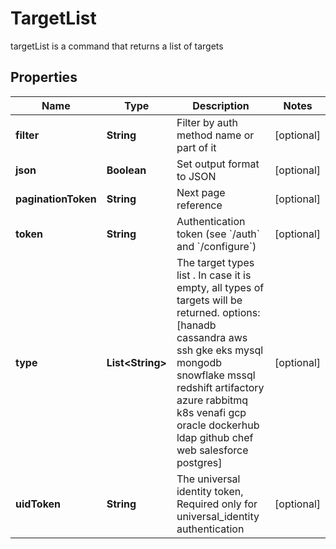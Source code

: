

# TargetList

targetList is a command that returns a list of targets

## Properties

| Name | Type | Description | Notes |
|------------ | ------------- | ------------- | -------------|
|**filter** | **String** | Filter by auth method name or part of it |  [optional] |
|**json** | **Boolean** | Set output format to JSON |  [optional] |
|**paginationToken** | **String** | Next page reference |  [optional] |
|**token** | **String** | Authentication token (see &#x60;/auth&#x60; and &#x60;/configure&#x60;) |  [optional] |
|**type** | **List&lt;String&gt;** | The target types list . In case it is empty, all types of targets will be returned. options: [hanadb cassandra aws ssh gke eks mysql mongodb snowflake mssql redshift artifactory azure rabbitmq k8s venafi gcp oracle dockerhub ldap github chef web salesforce postgres] |  [optional] |
|**uidToken** | **String** | The universal identity token, Required only for universal_identity authentication |  [optional] |



